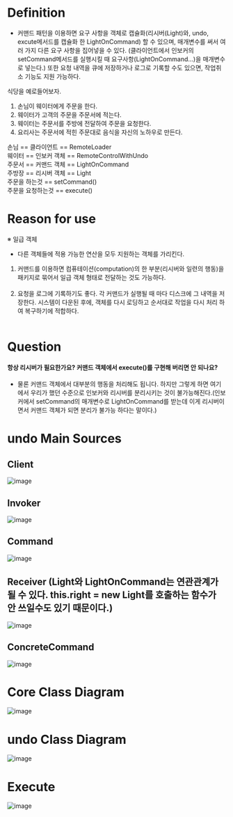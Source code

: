 # Definition
- 커맨드 패턴을 이용하면 요구 사항을 객체로 캡슐화(리시버(Light)와, undo, excute메서드를 캡슐화 한 LightOnCommand) 할 수 있으며, 매개변수를 써서 여러 가지 다른 요구 사항을 집어넣을 수 있다. (클라이언트에서 인보커의 setCommand메서드를 실행시킬 때 요구사항(LightOnCommand...)을 매개변수로 넣는다.) 또한 요청 내역을 큐에 저장하거나 로그로 기록할 수도 있으면, 작업취소 기능도 지원 가능하다.

식당을 예로들어보자.

1. 손님이 웨이터에게 주문을 한다.
2. 웨이터가 고객의 주문을 주문서에 적는다.
3. 웨이터는 주문서를 주방에 전달하여 주문을 요청한다.
4. 요리사는 주문서에 적힌 주문대로 음식을 자신의 노하우로 만든다.

손님        ==    클라이언트    ==    RemoteLoader</br>
웨이터    ==    인보커 객체   ==    RemoteControlWithUndo</br>
주문서    ==    커맨드 객체   ==    LightOnCommand</br>
주방장    ==    리시버 객체   ==    Light</br>
주문을 하는것 == setCommand()</br>
주문을 요청하는것 == execute()</br>

# Reason for use
※ 일급 객체
- 다른 객체들에 적용 가능한 연산을 모두 지원하는 객체를 가리킨다.
<ol>
<li>커맨드를 이용하면 컴퓨테이션(computation)의 한 부분(리시버와 일련의 행동)을 패키지로 묶어서 일급 객체 형태로 전달하는 것도 가능하다.</li></br>
<li>요청을 로그에 기록하기도 좋다. 각 커맨드가 실행될 때 마다 디스크에 그 내역을 저장한다. 시스템이 다운된 후에, 객체를 다시 로딩하고 순서대로 작업을 다시 처리 하여 복구하기에 적합하다.</li></br>
</ol>

# Question
#### 항상 리시버가 필요한가요? 커맨드 객체에서 execute()를 구현해 버리면 안 되나요?
- 물론 커맨드 객체에서 대부분의 행동을 처리해도 됩니다. 하지만 그렇게 하면 여기에서 우리가 했던 수준으로 인보커와 리시버를 분리시키는 것이 불가능해진다.(인보커에서 setCommand의 매개변수로 LightOnCommand를 받는데 이게 리시버이면서 커맨드 객체가 되면 분리가 불가능 하다는 말이다.)
# undo Main Sources
## Client
![image](https://user-images.githubusercontent.com/21019088/49713751-6f23b700-fc8d-11e8-8c94-88c27efa2343.png)
## Invoker
![image](https://user-images.githubusercontent.com/21019088/49713790-a003ec00-fc8d-11e8-8799-0480a73cdd85.png)
## Command
![image](https://user-images.githubusercontent.com/21019088/49713848-d3df1180-fc8d-11e8-8ed5-da210f654762.png)
## Receiver (Light와 LightOnCommand는 연관관계가 될 수 있다. this.right = new Light를 호출하는 함수가 안 쓰일수도 있기 때문이다.)
![image](https://user-images.githubusercontent.com/21019088/49713866-e3f6f100-fc8d-11e8-941a-a86d52b2ebc5.png)
## ConcreteCommand
![image](https://user-images.githubusercontent.com/21019088/49713882-f4a76700-fc8d-11e8-90c4-7c74c4043ee3.png)

# Core Class Diagram
![image](https://user-images.githubusercontent.com/21019088/49713617-e147cc00-fc8c-11e8-92a9-766f36dbcdbc.png)

# undo Class Diagram
![image](https://user-images.githubusercontent.com/21019088/49713677-1b18d280-fc8d-11e8-872e-573dc34aa2cc.png)

# Execute
![image](https://user-images.githubusercontent.com/21019088/49713934-31735e00-fc8e-11e8-84f0-62aa9e30c886.png)

